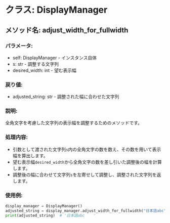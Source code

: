# クラス: DisplayManager

## メソッド名: adjust_width_for_fullwidth

### パラメータ:
- self: DisplayManager - インスタンス自体
- s: str - 調整する文字列
- desired_width: int - 望む表示幅

### 戻り値:
- adjusted_string: str - 調整された幅に合わせた文字列

### 説明:
全角文字を考慮した文字列の表示幅を調整するためのメソッドです。

### 処理内容:
- 引数として渡された文字列`s`内の全角文字の数を数え、その数を用いて表示幅を算出します。
- 望む表示幅`desired_width`から全角文字の数を差し引いた調整後の幅を計算します。
- 調整後の幅に合わせて文字列`s`を左寄せして調整し、調整された文字列を返します。

### 使用例:
```python
display_manager = DisplayManager()
adjusted_string = display_manager.adjust_width_for_fullwidth("日本語abc", 15)
print(adjusted_string)  # '日本語abc    '
